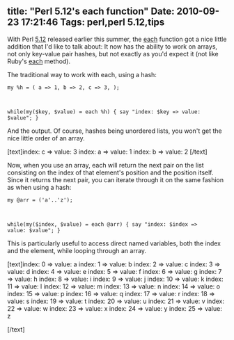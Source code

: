 title: "Perl 5.12's each function"
Date: 2010-09-23 17:21:46
Tags: perl,perl 5.12,tips
---
With Perl <a href="http://www.nntp.perl.org/group/perl.perl5.porters/2010/04/msg158820.html">5.12</a> released earlier this summer, the <a href="http://perldoc.perl.org/functions/each.html">each</a> function got a nice little addition that I'd like to talk about: It now has the ability to work on arrays, not only key-value pair hashes, but not exactly as you'd expect it (not like Ruby's <a href="http://ruby-doc.org/core/classes/Array.html#M002173">each</a> method).

The traditional way to work with each, using a hash:

<code lang="perl">my %h = (
a => 1,
b => 2,
c => 3,
);

while(my($key, $value) = each %h) {
say "index: $key => value: $value";
}</code>

And the output. Of course, hashes being unordered lists, you won't get the nice little order of an array.

[text]index: c => value: 3
index: a => value: 1
index: b => value: 2
[/text]

Now, when you use an array, each will return the next pair on the list consisting on the index of that element's position and the position itself. Since it returns the next pair, you can iterate through it on the same fashion as when using a hash:

<code lang="perl">my @arr = ('a'..'z');

while(my($index, $value) = each @arr) {
say "index: $index => value: $value";
}</code>

This is particularly useful to access direct named variables, both the index and the element, while looping through an array.

[text]index: 0 => value: a
index: 1 => value: b
index: 2 => value: c
index: 3 => value: d
index: 4 => value: e
index: 5 => value: f
index: 6 => value: g
index: 7 => value: h
index: 8 => value: i
index: 9 => value: j
index: 10 => value: k
index: 11 => value: l
index: 12 => value: m
index: 13 => value: n
index: 14 => value: o
index: 15 => value: p
index: 16 => value: q
index: 17 => value: r
index: 18 => value: s
index: 19 => value: t
index: 20 => value: u
index: 21 => value: v
index: 22 => value: w
index: 23 => value: x
index: 24 => value: y
index: 25 => value: z

[/text]